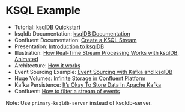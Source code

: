 # KSQL Example

- Tutorial: [ksqlDB Quickstart](https://ksqldb.io/quickstart.html)
- ksqldb Documentation: [ksqlDB Documentation](https://docs.ksqldb.io/en/latest/reference/)
- Confluent Documentation: [Create a KSQL Stream](https://docs.confluent.io/5.2.0/ksql/docs/developer-guide/create-a-stream.html)
- Presentation: [Introduction to ksqlDB](https://talks.rmoff.net/LjZAS7/slides)
- Illustration: [How Real-Time Stream Processing Works with ksqlDB, Animated](https://www.confluent.io/blog/how-real-time-stream-processing-works-with-ksqldb/)
- Architecture: [How it works](https://docs.ksqldb.io/en/latest/operate-and-deploy/how-it-works/)
- Event Sourcing Example: [Event Sourcing with Kafka and ksqlDB](https://evgeniy-khyst.com/ksqldb-event-souring/)
- Huge Volumes: [Infinite Storage in Confluent Platform](https://www.confluent.io/blog/infinite-kafka-storage-in-confluent-platform/)
- Kafka Persistence: [It’s Okay To Store Data In Apache Kafka](https://www.confluent.io/blog/okay-store-data-apache-kafka/)
- Confluent: [How to filter a stream of events](https://developer.confluent.io/tutorials/filter-a-stream-of-events/ksql.html)

Note: Use `primary-ksqldb-server` instead of ksqldb-server.
